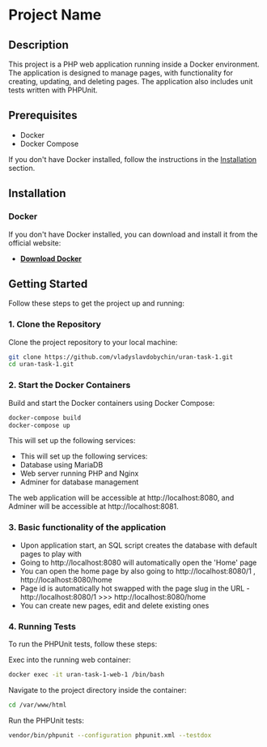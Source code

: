 # Project Name

## Description

This project is a PHP web application running inside a Docker environment. The application is designed to manage pages, with functionality for creating, updating, and deleting pages. The application also includes unit tests written with PHPUnit.

## Prerequisites

- Docker
- Docker Compose

If you don't have Docker installed, follow the instructions in the [Installation](#installation) section.

## Installation

### Docker

If you don't have Docker installed, you can download and install it from the official website:

- **[Download Docker](https://www.docker.com/products/docker-desktop)**


## Getting Started

Follow these steps to get the project up and running:

### 1. Clone the Repository

Clone the project repository to your local machine:

```sh
git clone https://github.com/vladyslavdobychin/uran-task-1.git
cd uran-task-1.git
```

### 2. Start the Docker Containers

Build and start the Docker containers using Docker Compose:

```sh
docker-compose build
docker-compose up
```
This will set up the following services:

- This will set up the following services:
- Database using MariaDB
- Web server running PHP and Nginx
- Adminer for database management

The web application will be accessible at http://localhost:8080, and Adminer will be accessible at http://localhost:8081.

### 3. Basic functionality of the application

- Upon application start, an SQL script creates the database with default pages to play with 
- Going to http://localhost:8080 will automatically open the 'Home' page
- You can open the home page by also going to http://localhost:8080/1 , http://localhost:8080/home 
- Page id is automatically hot swapped with the page slug in the URL - http://localhost:8080/1 >>> http://localhost:8080/home 
- You can create new pages, edit and delete existing ones

### 4. Running Tests
   To run the PHPUnit tests, follow these steps:

Exec into the running web container:

```sh
docker exec -it uran-task-1-web-1 /bin/bash
```

Navigate to the project directory inside the container:

```sh
cd /var/www/html
```

Run the PHPUnit tests:
    
```sh
vendor/bin/phpunit --configuration phpunit.xml --testdox
```



